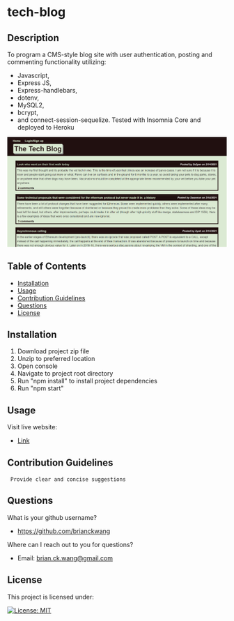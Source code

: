 # tech-blog
## Description
To program a CMS-style blog site with user authentication, posting and commenting functionality utilizing:
  - Javascript, 
  - Express JS,
  - Express-handlebars,
  - dotenv,
  - MySQL2, 
  - bcrypt,
  - and connect-session-sequelize.
Tested with Insomnia Core and deployed to Heroku

![main pic](https://github.com/BrianCKWang/tech-blog/blob/main/public/img/main-01.png)

## Table of Contents
* [Installation](#installation)
* [Usage](#usage)
* [Contribution Guidelines](#contribution-guidelines)
* [Questions](#questions)
* [License](#license)


## Installation
  1. Download project zip file
  1. Unzip to preferred location
  1. Open console
  1. Navigate to project root directory
  1. Run "npm install" to install project dependencies
  1. Run "npm start"

## Usage 
  
  Visit live website: 
  - [Link](https://brianckwang-tech-blog.herokuapp.com/)
  

## Contribution Guidelines

     Provide clear and concise suggestions

## Questions
What is your github username? 

  * https://github.com/brianckwang

Where can I reach out to you for questions? 

  * Email: brian.ck.wang@gmail.com

## License
This project is licensed under:

[![License: MIT](https://img.shields.io/badge/License-MIT-yellow.svg)](https://opensource.org/licenses/MIT)


